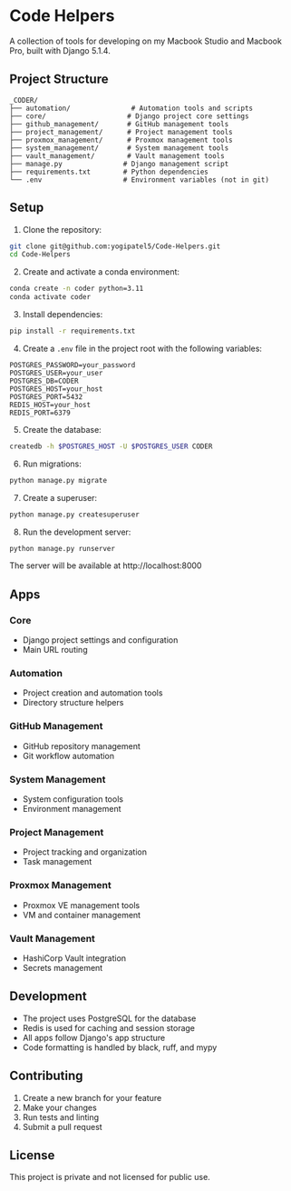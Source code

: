 # Code Helpers

A collection of tools for developing on my Macbook Studio and Macbook Pro, built with Django 5.1.4.

## Project Structure

```
_CODER/
├── automation/               # Automation tools and scripts
├── core/                    # Django project core settings
├── github_management/       # GitHub management tools
├── project_management/      # Project management tools
├── proxmox_management/      # Proxmox management tools
├── system_management/       # System management tools
├── vault_management/        # Vault management tools
├── manage.py               # Django management script
├── requirements.txt        # Python dependencies
└── .env                    # Environment variables (not in git)
```

## Setup

1. Clone the repository:

```bash
git clone git@github.com:yogipatel5/Code-Helpers.git
cd Code-Helpers
```

2. Create and activate a conda environment:

```bash
conda create -n coder python=3.11
conda activate coder
```

3. Install dependencies:

```bash
pip install -r requirements.txt
```

4. Create a `.env` file in the project root with the following variables:

```
POSTGRES_PASSWORD=your_password
POSTGRES_USER=your_user
POSTGRES_DB=CODER
POSTGRES_HOST=your_host
POSTGRES_PORT=5432
REDIS_HOST=your_host
REDIS_PORT=6379
```

5. Create the database:

```bash
createdb -h $POSTGRES_HOST -U $POSTGRES_USER CODER
```

6. Run migrations:

```bash
python manage.py migrate
```

7. Create a superuser:

```bash
python manage.py createsuperuser
```

8. Run the development server:

```bash
python manage.py runserver
```

The server will be available at http://localhost:8000

## Apps

### Core

- Django project settings and configuration
- Main URL routing

### Automation

- Project creation and automation tools
- Directory structure helpers

### GitHub Management

- GitHub repository management
- Git workflow automation

### System Management

- System configuration tools
- Environment management

### Project Management

- Project tracking and organization
- Task management

### Proxmox Management

- Proxmox VE management tools
- VM and container management

### Vault Management

- HashiCorp Vault integration
- Secrets management

## Development

- The project uses PostgreSQL for the database
- Redis is used for caching and session storage
- All apps follow Django's app structure
- Code formatting is handled by black, ruff, and mypy

## Contributing

1. Create a new branch for your feature
2. Make your changes
3. Run tests and linting
4. Submit a pull request

## License

This project is private and not licensed for public use.
